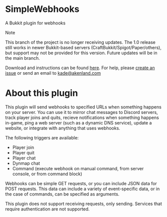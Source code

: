 # SimpleWebhooks
A Bukkit plugin for webhooks

> [!NOTE]
> This branch of the project is no longer receiving updates. The 1.0 release still works in newer Bukkit-based servers (CraftBukkit/Spigot/Paper/others), but support may not be provided for this version. Future updates will be in the main branch.

Download and instructions can be found [here](https://github.com/Akenland/SimpleWebhooks/releases). For help, please [create an issue](https://github.com/Akenland/SimpleWebhooks/issues/new) or send an email to kade@akenland.com

# About this plugin
This plugin will send webhooks to specified URLs when something happens on your server. You can use it to mirror chat messages to Discord servers, track player joins and quits, recieve notifications when something happens in-game, ping a web server (such as a dynamic DNS service), update a website, or integrate with anything that uses webhooks. 

The following triggers are available:
* Player join
* Player quit
* Player chat
* Dynmap chat
* Command (execute webhook on manual command, from server console, or from command block)

Webhooks can be simple GET requests, or you can include JSON data for POST requests. This data can include a variety of event-specific data, or in the case of commands, can be specified as arguments.

This plugin does not support receiving requests, only sending. Services that require authentication are not supported. 